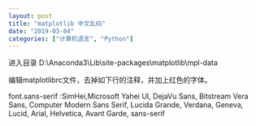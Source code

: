 ```yaml
---
layout: post
title: "matplotlib 中文乱码"
date: "2019-03-04"
categories: ["计算机语言", "Python"]
---
```


进入目录 D:\\Anaconda3\\Lib\\site-packages\\matplotlib\\mpl-data

编辑matplotlibrc文件，去掉如下行的注释，并加上红色的字体。

font.sans-serif :SimHei,Microsoft Yahei UI, DejaVu Sans, Bitstream Vera Sans, Computer Modern Sans Serif, Lucida Grande, Verdana, Geneva, Lucid, Arial, Helvetica, Avant Garde, sans-serif
